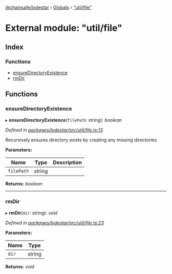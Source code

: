 [@chainsafe/lodestar](../README.md) › [Globals](../globals.md) › ["util/file"](_util_file_.md)

# External module: "util/file"

## Index

### Functions

* [ensureDirectoryExistence](_util_file_.md#ensuredirectoryexistence)
* [rmDir](_util_file_.md#rmdir)

## Functions

###  ensureDirectoryExistence

▸ **ensureDirectoryExistence**(`filePath`: string): *boolean*

*Defined in [packages/lodestar/src/util/file.ts:13](https://github.com/ChainSafe/lodestar/blob/f41191172/packages/lodestar/src/util/file.ts#L13)*

Recursively ensures directory exists by creating any missing directories

**Parameters:**

Name | Type | Description |
------ | ------ | ------ |
`filePath` | string |   |

**Returns:** *boolean*

___

###  rmDir

▸ **rmDir**(`dir`: string): *void*

*Defined in [packages/lodestar/src/util/file.ts:23](https://github.com/ChainSafe/lodestar/blob/f41191172/packages/lodestar/src/util/file.ts#L23)*

**Parameters:**

Name | Type |
------ | ------ |
`dir` | string |

**Returns:** *void*

